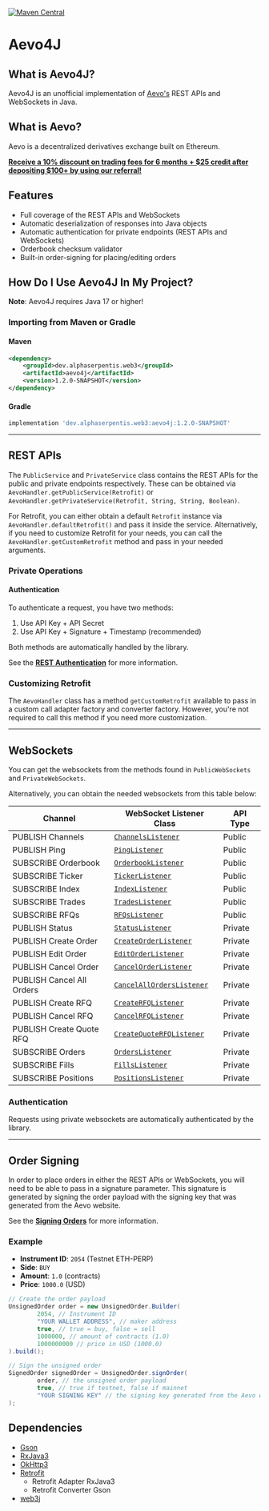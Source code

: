 [maven-central]: https://img.shields.io/maven-central/v/dev.alphaserpentis.web3/aevo4j?style=flat-square

[![Maven Central][maven-central]](https://search.maven.org/artifact/dev.alphaserpentis.web3/aevo4j)
# Aevo4J

## What is Aevo4J?
Aevo4J is an unofficial implementation of [Aevo's](https://aevo.xyz) REST APIs and WebSockets in Java.

## What is Aevo?
Aevo is a decentralized derivatives exchange built on Ethereum.

[**Receive a 10% discount on trading fees for 6 months + $25 credit after depositing $100+ by using our referral!**](https://app.aevo.xyz/r/Plum-Gossamer-Tepper)

## Features
- Full coverage of the REST APIs and WebSockets
- Automatic deserialization of responses into Java objects
- Automatic authentication for private endpoints (REST APIs and WebSockets)
- Orderbook checksum validator
- Built-in order-signing for placing/editing orders

## How Do I Use Aevo4J In My Project?
**Note**: Aevo4J requires Java 17 or higher!

### Importing from Maven or Gradle
#### Maven
```xml
<dependency>
    <groupId>dev.alphaserpentis.web3</groupId>
    <artifactId>aevo4j</artifactId>
    <version>1.2.0-SNAPSHOT</version>
</dependency>
```

#### Gradle
```groovy
implementation 'dev.alphaserpentis.web3:aevo4j:1.2.0-SNAPSHOT'
```

- - -

## REST APIs
The `PublicService` and `PrivateService` class contains the REST APIs for the public and private endpoints respectively.
These can be obtained via `AevoHandler.getPublicService(Retrofit)` or `AevoHandler.getPrivateService(Retrofit, String, String, Boolean)`.

For Retrofit, you can either obtain a default `Retrofit` instance via `AevoHandler.defaultRetrofit()` and pass it inside the service.
Alternatively, if you need to customize Retrofit for your needs, you can call the `AevoHandler.getCustomRetrofit` method and pass in your needed arguments.

### Private Operations
#### Authentication
To authenticate a request, you have two methods:

1. Use API Key + API Secret
2. Use API Key + Signature + Timestamp (recommended)

Both methods are automatically handled by the library.

See the [**REST Authentication**](https://api-docs.aevo.xyz/reference/rest-authentication) for more information.

### Customizing Retrofit
The `AevoHandler` class has a method `getCustomRetrofit` available to pass in a custom call adapter factory and converter factory.
However, you're not required to call this method if you need more customization.

- - -

## WebSockets
You can get the websockets from the methods found in `PublicWebSockets` and `PrivateWebSockets`.

Alternatively, you can obtain the needed websockets from this table below:

| Channel                   | WebSocket Listener Class                                                                                                            | API Type |
|---------------------------|-------------------------------------------------------------------------------------------------------------------------------------|----------|
| PUBLISH Channels          | [`ChannelsListener`](src/main/java/dev/alphaserpentis/web3/aevo4j/api/endpoints/websocket/impl/ChannelsListener.java)               | Public   |
| PUBLISH Ping              | [`PingListener`](src/main/java/dev/alphaserpentis/web3/aevo4j/api/endpoints/websocket/impl/PingListener.java)                       | Public   |
| SUBSCRIBE Orderbook       | [`OrderbookListener`](src/main/java/dev/alphaserpentis/web3/aevo4j/api/endpoints/websocket/impl/OrderbookListener.java)             | Public   |
| SUBSCRIBE Ticker          | [`TickerListener`](src/main/java/dev/alphaserpentis/web3/aevo4j/api/endpoints/websocket/impl/TickerListener.java)                   | Public   |
| SUBSCRIBE Index           | [`IndexListener`](src/main/java/dev/alphaserpentis/web3/aevo4j/api/endpoints/websocket/impl/IndexListener.java)                     | Public   |
| SUBSCRIBE Trades          | [`TradesListener`](src/main/java/dev/alphaserpentis/web3/aevo4j/api/endpoints/websocket/impl/TradesListener.java)                   | Public   |
| SUBSCRIBE RFQs            | [`RFQsListener`](src/main/java/dev/alphaserpentis/web3/aevo4j/api/endpoints/websocket/impl/RFQsListener.java)                       | Public   |
| PUBLISH Status            | [`StatusListener`](src/main/java/dev/alphaserpentis/web3/aevo4j/api/endpoints/websocket/impl/StatusListener.java)                   | Private  |
| PUBLISH Create Order      | [`CreateOrderListener`](src/main/java/dev/alphaserpentis/web3/aevo4j/api/endpoints/websocket/impl/CreateOrderListener.java)         | Private  |
| PUBLISH Edit Order        | [`EditOrderListener`](src/main/java/dev/alphaserpentis/web3/aevo4j/api/endpoints/websocket/impl/EditOrderListener.java)             | Private  |
| PUBLISH Cancel Order      | [`CancelOrderListener`](src/main/java/dev/alphaserpentis/web3/aevo4j/api/endpoints/websocket/impl/CancelOrderListener.java)         | Private  |
| PUBLISH Cancel All Orders | [`CancelAllOrdersListener`](src/main/java/dev/alphaserpentis/web3/aevo4j/api/endpoints/websocket/impl/CancelAllOrdersListener.java) | Private  |
| PUBLISH Create RFQ        | [`CreateRFQListener`](src/main/java/dev/alphaserpentis/web3/aevo4j/api/endpoints/websocket/impl/CreateRFQListener.java)             | Private  |
| PUBLISH Cancel RFQ        | [`CancelRFQListener`](src/main/java/dev/alphaserpentis/web3/aevo4j/api/endpoints/websocket/impl/CancelRFQListener.java)             | Private  |
| PUBLISH Create Quote RFQ  | [`CreateQuoteRFQListener`](src/main/java/dev/alphaserpentis/web3/aevo4j/api/endpoints/websocket/impl/CreateQuoteRFQListener.java)   | Private  |
| SUBSCRIBE Orders          | [`OrdersListener`](src/main/java/dev/alphaserpentis/web3/aevo4j/api/endpoints/websocket/impl/OrdersListener.java)                   | Private  |
| SUBSCRIBE Fills           | [`FillsListener`](src/main/java/dev/alphaserpentis/web3/aevo4j/api/endpoints/websocket/impl/FillsListener.java)                     | Private  |
| SUBSCRIBE Positions       | [`PositionsListener`](src/main/java/dev/alphaserpentis/web3/aevo4j/api/endpoints/websocket/impl/PositionsListener.java)             | Private  |

### Authentication
Requests using private websockets are automatically authenticated by the library.

- - -
## Order Signing
In order to place orders in either the REST APIs or WebSockets, you will need to be able to pass in a signature parameter.
This signature is generated by signing the order payload with the signing key that was generated from the Aevo website.

See the [**Signing Orders**](https://api-docs.aevo.xyz/reference/signing-orders) for more information.

### Example
- **Instrument ID**: `2054` (Testnet ETH-PERP)
- **Side**: `BUY`
- **Amount**: `1.0` (contracts)
- **Price**: `1000.0` (USD)

```java
// Create the order payload
UnsignedOrder order = new UnsignedOrder.Builder(
        2054, // Instrument ID
        "YOUR WALLET ADDRESS", // maker address
        true, // true = buy, false = sell
        1000000, // amount of contracts (1.0)
        1000000000 // price in USD (1000.0)
).build();

// Sign the unsigned order
SignedOrder signedOrder = UnsignedOrder.signOrder(
        order, // the unsigned order payload
        true, // true if testnet, false if mainnet
        "YOUR SIGNING KEY" // the signing key generated from the Aevo website
);
```

## Dependencies
- [Gson](https://github.com/google/gson)
- [RxJava3](https://github.com/ReactiveX/RxJava)
- [OkHttp3](https://github.com/square/okhttp)
- [Retrofit](https://github.com/square/retrofit)
  - Retrofit Adapter RxJava3
  - Retrofit Converter Gson
- [web3j](https://github.com/web3j/web3j)